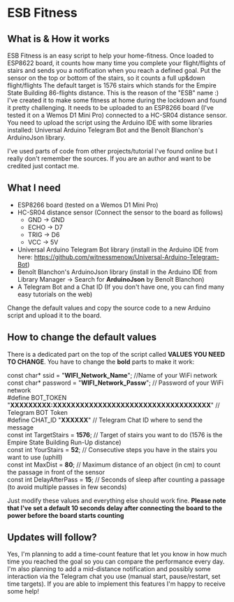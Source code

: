 # ESB Fitness

## What is & How it works
ESB Fitness is an easy script to help your home-fitness. Once loaded to ESP8622 board, it counts how many time you complete your flight/flights of stairs and sends you a notification when you reach a defined goal. Put the sensor on the top or bottom of the stairs, so it counts a full up&down flight/flights
The default target is 1576 stairs which stands for the Empire State Building 86-flights distance. This is the reason of the "ESB" name :)
I've created it to make some fitness at home during the lockdown and found it pretty challenging.
It needs to be uploaded to an ESP8266 board (I've tested it on a Wemos D1 Mini Pro) connected to a HC-SR04 distance sensor.
You need to upload the script using the Arduino IDE with some libraries installed: Universal Arduino Telegram Bot and the Benoît Blanchon's ArduinoJson library.

I've used parts of code from other projects/tutorial I've found online but I really don't remember the sources. If you are an author and want to be credited just contact me.

## What I need
- ESP8266 board (tested on a Wemos D1 Mini Pro)
- HC-SR04 distance sensor (Connect the sensor to the board as follows)
    - GND -> GND
    - ECHO -> D7
    - TRIG -> D6
    - VCC -> 5V
- Universal Arduino Telegram Bot library (install in the Arduino IDE from here: https://github.com/witnessmenow/Universal-Arduino-Telegram-Bot)
- Benoît Blanchon's ArduinoJson library (install in the Arduino IDE from Library Manager -> Search for __ArduinoJson__ by Benoît Blanchon)
- A Telegram Bot and a Chat ID (If you don't have one, you can find many easy tutorials on the web)

Change the default values and copy the source code to a new Arduino script and upload it to the board.

## How to change the default values
There is a dedicated part on the top of the script called __VALUES YOU NEED TO CHANGE__.
You have to change the **bold** parts to make it work:

const char* ssid     = "**WIFI_Network_Name**";            //Name of your WiFi network <br>
const char* password = "**WIFI_Network_Passw**";  // Password of your WiFi network<br>
#define BOT_TOKEN "**XXXXXXXXX:XXXXXXXXXXXXXXXXXXXXXXXXXXXXXXXXXXX**" // Telegram BOT Token<br>
#define CHAT_ID "**XXXXXX**"                      // Telegram Chat ID where to send the message <br>
const int TargetStairs = **1576**;                  // Target of stairs you want to do (1576 is the Empire State Building Run-Up distance)<br>
const int YourStairs = **52**;                      // Consecutive steps you have in the stairs you want to use (uphill)<br>
const int MaxDist = **80**;                         // Maximum distance of an object (in cm) to count the passage in front of the sensor<br>
const int DelayAfterPass = **15**;                   // Seconds of sleep after counting a passage (to avoid multiple passes in few seconds)<br>

Just modify these values and everything else should work fine.
**Please note that I've set a default 10 seconds delay after connecting the board to the power before the board starts counting**

## Updates will follow?
Yes, I'm planning to add a time-count feature that let you know in how much time you reached the goal so you can compare the performance every day. I'm also planning to add a mid-distance notification and possibly some interaction via the Telegram chat you use (manual start, pause/restart, set time targets).
If you are able to implement this features I'm happy to receive some help!
